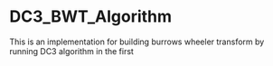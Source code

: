 # DC3_BWT_Algorithm
This is an implementation for building burrows wheeler transform by running DC3 algorithm in the first
